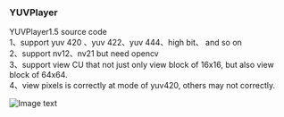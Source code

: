 ### YUVPlayer

YUVPlayer1.5 source code  
	1、support yuv 420 、yuv 422、yuv 444、high bit、 and so on  
	2、support nv12、nv21  but need opencv  
	3、support view CU that not just only view block of 16x16, but also view block of 64x64.  
	4、view pixels is correctly at mode of yuv420, others may not correctly.  
	
![Image text](https://github.com/fermay/YUVPlayer/blob/master/readeME1.GIF)


